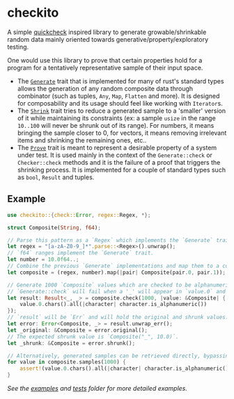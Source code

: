 # checkito

A simple [quickcheck](https://hackage.haskell.org/package/QuickCheck) inspired library to generate growable/shrinkable random data mainly oriented towards generative/property/exploratory testing.

One would use this library to prove that certain properties hold for a program for a tentatively representative sample of their input space.

-   The [`Generate`](src/generate.rs) trait that is implemented for many of rust's standard types allows the generation of any random composite data through combinator (such as tuples, `Any`, `Map`, `Flatten` and more). It is designed for composability and its usage should feel like working with `Iterator`s.
-   The [`Shrink`](src/shrink.rs) trait tries to reduce a generated sample to a 'smaller' version of it while maintaining its constraints (ex: a sample `usize` in the range `10..100` will never be shrunk out of its range). For numbers, it means bringing the sample closer to 0, for vectors, it means removing irrelevant items and shrinking the remaining ones, etc..
-   The [`Prove`](src/prove.rs) trait is meant to represent a desirable property of a system under test. It is used mainly in the context of the `Generate::check` or `Checker::check` methods and it is the failure of a proof that triggers the shrinking process. It is implemented for a couple of standard types such as `bool`, `Result` and tuples.


## Example

```rust
use checkito::{check::Error, regex::Regex, *};

struct Composite(String, f64);

// Parse this pattern as a `Regex` which implements the `Generate` trait.
let regex = "[a-zA-Z0-9_]*".parse::<Regex>().unwrap();
// `f64` ranges implement the `Generate` trait.
let number = 10.0f64..;
// Combine the previous `Generate` implementations and map them to a custom `struct`.
let composite = (regex, number).map(|pair| Composite(pair.0, pair.1));

// Generate 1000 `Composite` values which are checked to be alphanumeric.
// `Generate::check` will fail when a '_' will appear in `value.0` and the shrinking process will begin.
let result: Result<_, _> = composite.check(1000, |value: &Composite| {
    value.0.chars().all(|character| character.is_alphanumeric())
});
// `result` will be `Err` and will hold the original and shrunk values.
let error: Error<Composite, _> = result.unwrap_err();
let _original: &Composite = error.original();
// The expected shrunk value is `Composite("_", 10.0)`.
let _shrunk: &Composite = error.shrunk();

// Alternatively, generated samples can be retrieved directly, bypassing shrinking.
for value in composite.samples(1000) {
    assert!(value.0.chars().all(|character| character.is_alphanumeric()));
}
```

_See the [examples](examples/) and [tests](tests/) folder for more detailed examples._